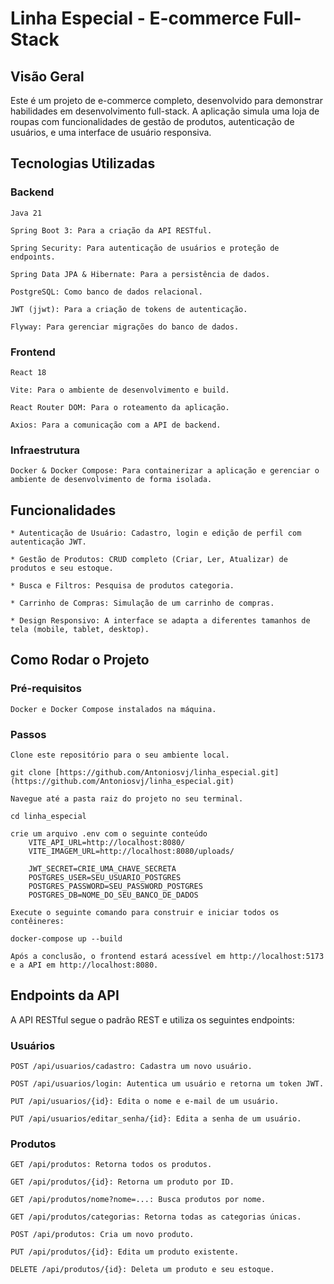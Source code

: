 # Linha Especial - E-commerce Full-Stack
## Visão Geral

Este é um projeto de e-commerce completo, desenvolvido para demonstrar habilidades em desenvolvimento full-stack. A aplicação simula uma loja de roupas com funcionalidades de gestão de produtos, autenticação de usuários, e uma interface de usuário responsiva.
## Tecnologias Utilizadas
### Backend

    Java 21

    Spring Boot 3: Para a criação da API RESTful.

    Spring Security: Para autenticação de usuários e proteção de endpoints.

    Spring Data JPA & Hibernate: Para a persistência de dados.

    PostgreSQL: Como banco de dados relacional.

    JWT (jjwt): Para a criação de tokens de autenticação.

    Flyway: Para gerenciar migrações do banco de dados.

### Frontend

    React 18

    Vite: Para o ambiente de desenvolvimento e build.

    React Router DOM: Para o roteamento da aplicação.

    Axios: Para a comunicação com a API de backend.

### Infraestrutura

    Docker & Docker Compose: Para containerizar a aplicação e gerenciar o ambiente de desenvolvimento de forma isolada.

## Funcionalidades

    * Autenticação de Usuário: Cadastro, login e edição de perfil com autenticação JWT.

    * Gestão de Produtos: CRUD completo (Criar, Ler, Atualizar) de produtos e seu estoque.

    * Busca e Filtros: Pesquisa de produtos categoria.

    * Carrinho de Compras: Simulação de um carrinho de compras.

    * Design Responsivo: A interface se adapta a diferentes tamanhos de tela (mobile, tablet, desktop).

## Como Rodar o Projeto
### Pré-requisitos

    Docker e Docker Compose instalados na máquina.

### Passos

    Clone este repositório para o seu ambiente local.

    git clone [https://github.com/Antoniosvj/linha_especial.git](https://github.com/Antoniosvj/linha_especial.git)

    Navegue até a pasta raiz do projeto no seu terminal.

    cd linha_especial

    crie um arquivo .env com o seguinte conteúdo
        VITE_API_URL=http://localhost:8080/
        VITE_IMAGEM_URL=http://localhost:8080/uploads/

        JWT_SECRET=CRIE_UMA_CHAVE_SECRETA
        POSTGRES_USER=SEU_USUARIO_POSTGRES
        POSTGRES_PASSWORD=SEU_PASSWORD_POSTGRES
        POSTGRES_DB=NOME_DO_SEU_BANCO_DE_DADOS

    Execute o seguinte comando para construir e iniciar todos os contêineres:

    docker-compose up --build

    Após a conclusão, o frontend estará acessível em http://localhost:5173 e a API em http://localhost:8080.

## Endpoints da API

A API RESTful segue o padrão REST e utiliza os seguintes endpoints:
### Usuários

    POST /api/usuarios/cadastro: Cadastra um novo usuário.

    POST /api/usuarios/login: Autentica um usuário e retorna um token JWT.

    PUT /api/usuarios/{id}: Edita o nome e e-mail de um usuário.

    PUT /api/usuarios/editar_senha/{id}: Edita a senha de um usuário.

### Produtos

    GET /api/produtos: Retorna todos os produtos.

    GET /api/produtos/{id}: Retorna um produto por ID.

    GET /api/produtos/nome?nome=...: Busca produtos por nome.

    GET /api/produtos/categorias: Retorna todas as categorias únicas.

    POST /api/produtos: Cria um novo produto.

    PUT /api/produtos/{id}: Edita um produto existente.

    DELETE /api/produtos/{id}: Deleta um produto e seu estoque.
